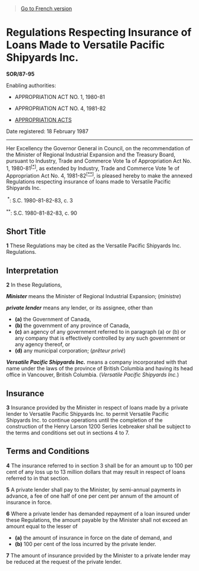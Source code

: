> [Go to French version](/fr/Règlements/Décrets,%20ordonnances%20et%20règlements%20statutaires/87/95.md)

# Regulations Respecting Insurance of Loans Made to Versatile Pacific Shipyards Inc.

**SOR/87-95**

Enabling authorities: 
- APPROPRIATION ACT NO. 1, 1980-81

- APPROPRIATION ACT NO. 4, 1981-82

- [APPROPRIATION ACTS](/en/Acts/Revised%20Statutes%20of%20Canada/Z/Z-01.md)

Date registered: 18 February 1987

----------

Her Excellency the Governor General in Council, on the recommendation of the Minister of Regional Industrial Expansion and the Treasury Board, pursuant to Industry, Trade and Commerce Vote 1a of Appropriation Act No. 1, 1980-81<sup><a href='#footnote1star_e'>[*]</a></sup>, as extended by Industry, Trade and Commerce Vote 1e of Appropriation Act No. 4, 1981-82<sup><a href='#footnote2star_e'>[**]</a></sup>, is pleased hereby to make the annexed Regulations respecting insurance of loans made to Versatile Pacific Shipyards Inc.

<a name='footnote1star_e'><sup> *</sup></a>: S.C. 1980-81-82-83, c. 3<br />

<a name='footnote2star_e'><sup>**</sup></a>: S.C. 1980-81-82-83, c. 90<br />




## Short Title


**1** These Regulations may be cited as the Versatile Pacific Shipyards Inc. Regulations.




## Interpretation


**2** In these Regulations,

***Minister*** means the Minister of Regional Industrial Expansion; (*ministre*)

***private lender*** means any lender, or its assignee, other than
- **(a)** the Government of Canada,
- **(b)** the government of any province of Canada,
- **(c)** an agency of any government referred to in paragraph (a) or (b) or any company that is effectively controlled by any such government or any agency thereof, or
- **(d)** any municipal corporation; (*prêteur privé*)

***Versatile Pacific Shipyards Inc.*** means a company incorporated with that name under the laws of the province of British Columbia and having its head office in Vancouver, British Columbia. (*Versatile Pacific Shipyards Inc.*)




## Insurance


**3** Insurance provided by the Minister in respect of loans made by a private lender to Versatile Pacific Shipyards Inc. to permit Versatile Pacific Shipyards Inc. to continue operations until the completion of the construction of the Henry Larson 1200 Series Icebreaker shall be subject to the terms and conditions set out in sections 4 to 7.




## Terms and Conditions


**4** The insurance referred to in section 3 shall be for an amount up to 100 per cent of any loss up to 13 million dollars that may result in respect of loans referred to in that section.



**5** A private lender shall pay to the Minister, by semi-annual payments in advance, a fee of one half of one per cent per annum of the amount of insurance in force.



**6** Where a private lender has demanded repayment of a loan insured under these Regulations, the amount payable by the Minister shall not exceed an amount equal to the lesser of
- **(a)** the amount of insurance in force on the date of demand, and
- **(b)** 100 per cent of the loss incurred by the private lender.



**7** The amount of insurance provided by the Minister to a private lender may be reduced at the request of the private lender.


